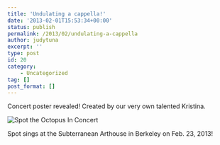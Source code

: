 ```yaml
---
title: 'Undulating a cappella!'
date: '2013-02-01T15:53:34+00:00'
status: publish
permalink: /2013/02/undulating-a-cappella
author: judytuna
excerpt: ''
type: post
id: 20
category:
    - Uncategorized
tag: []
post_format: []
---
```

Concert poster revealed! Created by our very own talented Kristina.

![Spot the Octopus In Concert](SpotPoster_v3.png)

Spot sings at the Subterranean Arthouse in Berkeley on Feb. 23, 2013!
